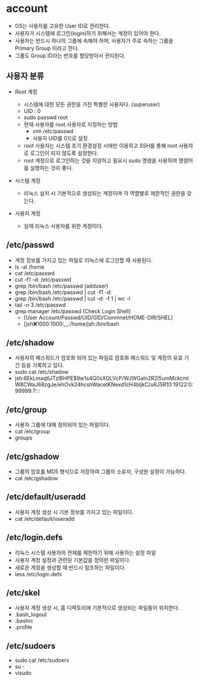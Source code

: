 
# account

- OS는 사용자를 고유한 User ID로 관리한다.
- 사용자가 시스템에 로그인(login)하기 위해서는 계정이 있어야 한다.
- 사용자는 반드시 하나의 그룹에 속해야 하며, 사용자가 주로 속하는 그룹을 Primary Group 이라고 한다.
- 그룹도 Group ID라는 번호를 할당받아서 관리된다.

## 사용자 분류

- Root 계정
  - 시스템에 대한 모든 권한을 가진 특별한 사용자다. (superuser)
  - UID : 0
  - sudo passwd root
  - 현재 사용자를 root 사용자로 지정하는 방법
    - vim /etc/passwd
    - 사용자 UID를 0으로 설정
  - root 사용자는 시스템 초기 환경설정 시에만 이용하고 SSH를 통해 root 사용자로 로그인이 되지 않도록 설정한다.
  - root 계정으로 로그인하는 것을 지양하고 필요시 sudo 명령을 사용하여 명령어를 실행하는 것이 좋다.

- 시스템 계정
  - 리눅스 설치 시 기본적으로 생성되는 계정이며 각 역할별로 제한적인 권한을 갖는다.

- 사용자 계정
  - 실제 리눅스 사용자를 위한 계정이다.

## /etc/passwd

- 계정 정보를 가지고 있는 파일로 리눅스에 로그인할 때 사용된다.
- ls -al /home
- cat /etc/passwd
- cut -f1 -d: /etc/passwd
- grep /bin/bash /etc/passwd (adduser)
- grep /bin/bash /etc/passwd | cut -f1 -d:
- grep /bin/bash /etc/passwd | cut -d: -f 1 | wc -l
- tail -n 3 /etc/passwd
- grep manager /etc/passwd (Check Login Shell)
  - [User Account/Passwd/UID/GID/Commnet/HOME-DIR/SHEL]
  - [jsh:x:1000:1000:,,,:/home/jsh:/bin/bash

## /etc/shadow

- 사용자의 패스워드가 암호화 되어 있는 파일로 암호화 패스워드 및 계정의 유효 기간 등을 기록하고 있다.
- sudo cat /etc/shadow
- jsh:$6$EkLmaqtlJTzlBHPE$9w1s4Q0sXQLVcP/WJWGaln2R2l5umMckcmIW8CWaJ68zgJe/ehOvk24hcshWacetKNexd1cH4bljkC/uRJ5R10:19122:0:99999:7:::

## /etc/group

- 사용자 그룹에 대해 정의되어 있는 파일이다.
- cat /etc/group
- groups

## /etc/gshadow

- 그룹의 암호를 MD5 형식으로 저장하여 그룹의 소유자, 구성원 설정이 가능하다.
- cat /etc/gshadow

## /etc/default/useradd

- 사용자 계정 생성 시 기본 정보를 가지고 있는 파일이다.
- cat /etc/default/useradd

## /etc/login.defs

- 리눅스 시스템 사용자의 전체를 제한하기 위해 사용하는 설정 파일
- 사용자 계정 설정과 관련된 기본값을 정의한 파일이다.
- 새로운 계정을 생성할 때 반드시 참조하는 파일이다.
- less /etc/login.defs

## /etc/skel

- 사용자 계정 생성 시, 홈 디렉토리에 기본적으로 생성되는 파일들이 위치한다.
- .bash_logout
- .bashrc
- .profile

## /etc/sudoers

- sudo cat /etc/sudoers
- su -
- visudo
